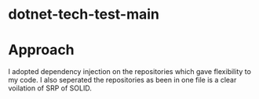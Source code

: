 # dotnet-tech-test-main

# Approach
I adopted dependency injection on the repositories which gave flexibility to my code.
I also seperated the repositories as been in one file is a clear voilation of SRP of SOLID.
